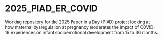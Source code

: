 # 2025_PIAD_ER_COVID
Working repository for the 2025 Paper in a Day (PIAD) project looking at how maternal dysregulation at pregnancy moderates the impact of COVID-19 experiences on infant socioemotional development from 15 to 36 months.
